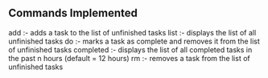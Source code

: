 ## Commands Implemented
add :- adds a task to the list of unfinished tasks
list :- displays the list of all unfinished tasks
do :- marks a task as complete and removes it from the list of unfinished tasks
completed :- displays the list of all completed tasks in the past n hours (default = 12 hours)
rm :- removes a task from the list of unfinished tasks
